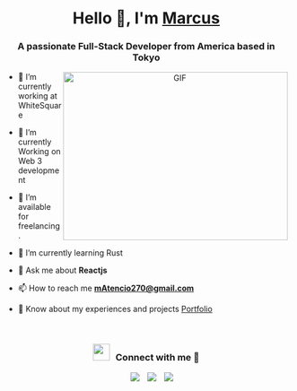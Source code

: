 <h1 align="center">Hello 👋, I'm <a href="https://www.marcusatencio.com/" target="blank">
Marcus</a></h1>
<h3 align="center">A passionate Full-Stack Developer from America based in Tokyo</h3>

<a target="_blank" align="center">
  <img align="right" top="500" height="300" width="400" alt="GIF" src="https://media.giphy.com/media/SWoSkN6DxTszqIKEqv/giphy.gif">
</a>

- 🔭 I’m currently working at WhiteSquare

- 🌱 I’m currently Working on Web 3 development 

- 🤝 I’m available for freelancing.

- 🌱 I’m currently learning Rust

- 💬 Ask me about **Reactjs**

- 📫 How to reach me **mAtencio270@gmail.com**

- 📄 Know about my experiences and projects <a href="https://www.marcusatencio.com/" target="blank">Portfolio</a>
<br/>

<h3 align="center" > <img src="https://media.giphy.com/media/iY8CRBdQXODJSCERIr/giphy.gif" width="30" height="30" style="margin-right: 10px;">Connect with me 🤝 </h3>

<p align="center">

 <div align="center"  class="icons-social" style="margin-left: 10px;">
        <a style="margin-left: 10px;"  target="_blank" href="https://www.linkedin.com/in/marcus-atencio/">
			<img src="https://img.icons8.com/doodle/40/000000/linkedin--v2.png"></a>
        <a style="margin-left: 10px;" target="_blank" href="https://github.com/mAtencio27">
		<img src="https://img.icons8.com/doodle/40/000000/github--v1.png"></a>
        <a style="margin-left: 10px;" target="_blank" href="https://www.instagram.com/marcus_atencio_/">
			<img src="https://img.icons8.com/doodle/40/000000/instagram-new--v2.png"></a>
</p>

<!--
**mAtencio27/mAtencio27** is a ✨ _special_ ✨ repository because its `README.md` (this file) appears on your GitHub profile.

Here are some ideas to get you started:

- 🔭 I’m currently working on ...
- 🌱 I’m currently learning ...
- 👯 I’m looking to collaborate on ...
- 🤔 I’m looking for help with ...
- 💬 Ask me about ...
- 📫 How to reach me: ...
- 😄 Pronouns: ...
- ⚡ Fun fact: ...
-->
